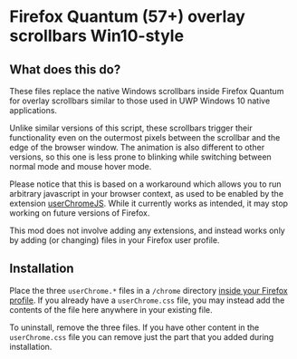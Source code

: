 # Firefox Quantum (57+) overlay scrollbars Win10-style      

## What does this do?

These files replace the native Windows scrollbars inside Firefox Quantum for overlay scrollbars similar to those used in UWP Windows 10 native applications.

Unlike similar versions of this script, these scrollbars trigger their functionality even on the outermost pixels between the scrollbar and the edge of the browser window.
The animation is also different to other versions, so this one is less prone to blinking while switching between normal mode and mouse hover mode.

Please notice that this is based on a workaround which allows you to run arbitrary javascript in your browser context, as used to be enabled by the extension [userChromeJS](http://userchromejs.mozdev.org/).
While it currently works as intended, it may stop working on future versions of Firefox.

This mod does not involve adding any extensions, and instead works only by adding (or changing) files in your Firefox user profile.


## Installation

Place the three `userChrome.*` files in a `/chrome` directory [inside your Firefox profile](https://support.mozilla.org/en-US/kb/profiles-where-firefox-stores-user-data). If you already have a `userChrome.css` file, you may instead add the contents of the file here anywhere in your existing file.

To uninstall, remove the three files. If you have other content in the `userChrome.css` file you can remove just the part that you added during installation.
